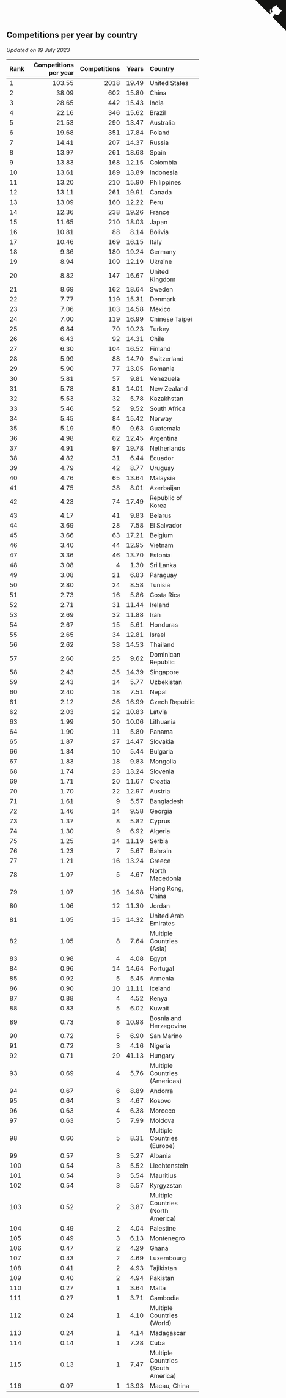 ## Competitions per year by country

*Updated on 19 July 2023*

| Rank | Competitions per year | Competitions | Years | Country |
| :--- | ---: | ---: | ---: | :--- |
| 1 | 103.55 | 2018 | 19.49 | United States |
| 2 | 38.09 | 602 | 15.80 | China |
| 3 | 28.65 | 442 | 15.43 | India |
| 4 | 22.16 | 346 | 15.62 | Brazil |
| 5 | 21.53 | 290 | 13.47 | Australia |
| 6 | 19.68 | 351 | 17.84 | Poland |
| 7 | 14.41 | 207 | 14.37 | Russia |
| 8 | 13.97 | 261 | 18.68 | Spain |
| 9 | 13.83 | 168 | 12.15 | Colombia |
| 10 | 13.61 | 189 | 13.89 | Indonesia |
| 11 | 13.20 | 210 | 15.90 | Philippines |
| 12 | 13.11 | 261 | 19.91 | Canada |
| 13 | 13.09 | 160 | 12.22 | Peru |
| 14 | 12.36 | 238 | 19.26 | France |
| 15 | 11.65 | 210 | 18.03 | Japan |
| 16 | 10.81 | 88 | 8.14 | Bolivia |
| 17 | 10.46 | 169 | 16.15 | Italy |
| 18 | 9.36 | 180 | 19.24 | Germany |
| 19 | 8.94 | 109 | 12.19 | Ukraine |
| 20 | 8.82 | 147 | 16.67 | United Kingdom |
| 21 | 8.69 | 162 | 18.64 | Sweden |
| 22 | 7.77 | 119 | 15.31 | Denmark |
| 23 | 7.06 | 103 | 14.58 | Mexico |
| 24 | 7.00 | 119 | 16.99 | Chinese Taipei |
| 25 | 6.84 | 70 | 10.23 | Turkey |
| 26 | 6.43 | 92 | 14.31 | Chile |
| 27 | 6.30 | 104 | 16.52 | Finland |
| 28 | 5.99 | 88 | 14.70 | Switzerland |
| 29 | 5.90 | 77 | 13.05 | Romania |
| 30 | 5.81 | 57 | 9.81 | Venezuela |
| 31 | 5.78 | 81 | 14.01 | New Zealand |
| 32 | 5.53 | 32 | 5.78 | Kazakhstan |
| 33 | 5.46 | 52 | 9.52 | South Africa |
| 34 | 5.45 | 84 | 15.42 | Norway |
| 35 | 5.19 | 50 | 9.63 | Guatemala |
| 36 | 4.98 | 62 | 12.45 | Argentina |
| 37 | 4.91 | 97 | 19.78 | Netherlands |
| 38 | 4.82 | 31 | 6.44 | Ecuador |
| 39 | 4.79 | 42 | 8.77 | Uruguay |
| 40 | 4.76 | 65 | 13.64 | Malaysia |
| 41 | 4.75 | 38 | 8.01 | Azerbaijan |
| 42 | 4.23 | 74 | 17.49 | Republic of Korea |
| 43 | 4.17 | 41 | 9.83 | Belarus |
| 44 | 3.69 | 28 | 7.58 | El Salvador |
| 45 | 3.66 | 63 | 17.21 | Belgium |
| 46 | 3.40 | 44 | 12.95 | Vietnam |
| 47 | 3.36 | 46 | 13.70 | Estonia |
| 48 | 3.08 | 4 | 1.30 | Sri Lanka |
| 49 | 3.08 | 21 | 6.83 | Paraguay |
| 50 | 2.80 | 24 | 8.58 | Tunisia |
| 51 | 2.73 | 16 | 5.86 | Costa Rica |
| 52 | 2.71 | 31 | 11.44 | Ireland |
| 53 | 2.69 | 32 | 11.88 | Iran |
| 54 | 2.67 | 15 | 5.61 | Honduras |
| 55 | 2.65 | 34 | 12.81 | Israel |
| 56 | 2.62 | 38 | 14.53 | Thailand |
| 57 | 2.60 | 25 | 9.62 | Dominican Republic |
| 58 | 2.43 | 35 | 14.39 | Singapore |
| 59 | 2.43 | 14 | 5.77 | Uzbekistan |
| 60 | 2.40 | 18 | 7.51 | Nepal |
| 61 | 2.12 | 36 | 16.99 | Czech Republic |
| 62 | 2.03 | 22 | 10.83 | Latvia |
| 63 | 1.99 | 20 | 10.06 | Lithuania |
| 64 | 1.90 | 11 | 5.80 | Panama |
| 65 | 1.87 | 27 | 14.47 | Slovakia |
| 66 | 1.84 | 10 | 5.44 | Bulgaria |
| 67 | 1.83 | 18 | 9.83 | Mongolia |
| 68 | 1.74 | 23 | 13.24 | Slovenia |
| 69 | 1.71 | 20 | 11.67 | Croatia |
| 70 | 1.70 | 22 | 12.97 | Austria |
| 71 | 1.61 | 9 | 5.57 | Bangladesh |
| 72 | 1.46 | 14 | 9.58 | Georgia |
| 73 | 1.37 | 8 | 5.82 | Cyprus |
| 74 | 1.30 | 9 | 6.92 | Algeria |
| 75 | 1.25 | 14 | 11.19 | Serbia |
| 76 | 1.23 | 7 | 5.67 | Bahrain |
| 77 | 1.21 | 16 | 13.24 | Greece |
| 78 | 1.07 | 5 | 4.67 | North Macedonia |
| 79 | 1.07 | 16 | 14.98 | Hong Kong, China |
| 80 | 1.06 | 12 | 11.30 | Jordan |
| 81 | 1.05 | 15 | 14.32 | United Arab Emirates |
| 82 | 1.05 | 8 | 7.64 | Multiple Countries (Asia) |
| 83 | 0.98 | 4 | 4.08 | Egypt |
| 84 | 0.96 | 14 | 14.64 | Portugal |
| 85 | 0.92 | 5 | 5.45 | Armenia |
| 86 | 0.90 | 10 | 11.11 | Iceland |
| 87 | 0.88 | 4 | 4.52 | Kenya |
| 88 | 0.83 | 5 | 6.02 | Kuwait |
| 89 | 0.73 | 8 | 10.98 | Bosnia and Herzegovina |
| 90 | 0.72 | 5 | 6.90 | San Marino |
| 91 | 0.72 | 3 | 4.16 | Nigeria |
| 92 | 0.71 | 29 | 41.13 | Hungary |
| 93 | 0.69 | 4 | 5.76 | Multiple Countries (Americas) |
| 94 | 0.67 | 6 | 8.89 | Andorra |
| 95 | 0.64 | 3 | 4.67 | Kosovo |
| 96 | 0.63 | 4 | 6.38 | Morocco |
| 97 | 0.63 | 5 | 7.99 | Moldova |
| 98 | 0.60 | 5 | 8.31 | Multiple Countries (Europe) |
| 99 | 0.57 | 3 | 5.27 | Albania |
| 100 | 0.54 | 3 | 5.52 | Liechtenstein |
| 101 | 0.54 | 3 | 5.54 | Mauritius |
| 102 | 0.54 | 3 | 5.57 | Kyrgyzstan |
| 103 | 0.52 | 2 | 3.87 | Multiple Countries (North America) |
| 104 | 0.49 | 2 | 4.04 | Palestine |
| 105 | 0.49 | 3 | 6.13 | Montenegro |
| 106 | 0.47 | 2 | 4.29 | Ghana |
| 107 | 0.43 | 2 | 4.69 | Luxembourg |
| 108 | 0.41 | 2 | 4.93 | Tajikistan |
| 109 | 0.40 | 2 | 4.94 | Pakistan |
| 110 | 0.27 | 1 | 3.64 | Malta |
| 111 | 0.27 | 1 | 3.71 | Cambodia |
| 112 | 0.24 | 1 | 4.10 | Multiple Countries (World) |
| 113 | 0.24 | 1 | 4.14 | Madagascar |
| 114 | 0.14 | 1 | 7.28 | Cuba |
| 115 | 0.13 | 1 | 7.47 | Multiple Countries (South America) |
| 116 | 0.07 | 1 | 13.93 | Macau, China |


<a href="https://github.com/JustinTimeCuber/wca_statistics" class="github-corner" aria-label="View source on Github"><svg width="80" height="80" viewBox="0 0 250 250" style="fill:#151513; color:#fff; position: absolute; top: 0; border: 0; right: 0;" aria-hidden="true"><path d="M0,0 L115,115 L130,115 L142,142 L250,250 L250,0 Z"></path><path d="M128.3,109.0 C113.8,99.7 119.0,89.6 119.0,89.6 C122.0,82.7 120.5,78.6 120.5,78.6 C119.2,72.0 123.4,76.3 123.4,76.3 C127.3,80.9 125.5,87.3 125.5,87.3 C122.9,97.6 130.6,101.9 134.4,103.2" fill="currentColor" style="transform-origin: 130px 106px;" class="octo-arm"></path><path d="M115.0,115.0 C114.9,115.1 118.7,116.5 119.8,115.4 L133.7,101.6 C136.9,99.2 139.9,98.4 142.2,98.6 C133.8,88.0 127.5,74.4 143.8,58.0 C148.5,53.4 154.0,51.2 159.7,51.0 C160.3,49.4 163.2,43.6 171.4,40.1 C171.4,40.1 176.1,42.5 178.8,56.2 C183.1,58.6 187.2,61.8 190.9,65.4 C194.5,69.0 197.7,73.2 200.1,77.6 C213.8,80.2 216.3,84.9 216.3,84.9 C212.7,93.1 206.9,96.0 205.4,96.6 C205.1,102.4 203.0,107.8 198.3,112.5 C181.9,128.9 168.3,122.5 157.7,114.1 C157.9,116.9 156.7,120.9 152.7,124.9 L141.0,136.5 C139.8,137.7 141.6,141.9 141.8,141.8 Z" fill="currentColor" class="octo-body"></path></svg></a><style>.github-corner:hover .octo-arm{animation:octocat-wave 560ms ease-in-out}@keyframes octocat-wave{0%,100%{transform:rotate(0)}20%,60%{transform:rotate(-25deg)}40%,80%{transform:rotate(10deg)}}@media (max-width:500px){.github-corner:hover .octo-arm{animation:none}.github-corner .octo-arm{animation:octocat-wave 560ms ease-in-out}}</style>
